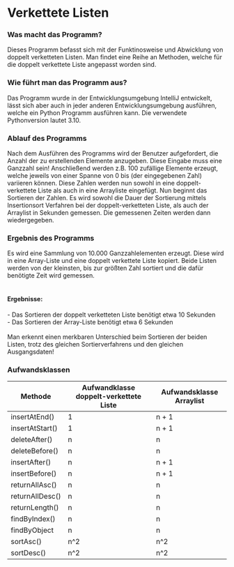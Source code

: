<h1>Verkettete Listen</h1>

<h3>Was macht das Programm?</h3>
Dieses Programm befasst sich mit der Funktinosweise und Abwicklung von doppelt verketteten Listen. Man findet eine Reihe an Methoden, welche für die doppelt verkettete Liste angepasst worden sind.

<h3>Wie führt man das Programm aus?</h3>
Das Programm wurde in der Entwicklungsumgebung IntelliJ entwickelt, lässt sich aber auch in jeder anderen Entwicklungsumgebung ausführen, welche ein Python Programm ausführen kann. Die verwendete Pythonversion lautet 3.10.

<h3>Ablauf des Programms</h3>
Nach dem Ausführen des Programms wird der Benutzer aufgefordert, die Anzahl der zu erstellenden Elemente anzugeben. Diese Eingabe muss eine Ganzzahl sein! Anschließend werden z.B. 100 zufällige Elemente erzeugt, welche jeweils von einer Spanne von 0 bis (der eingegebenen Zahl) variieren können. Diese Zahlen werden nun sowohl in eine doppelt-verkettete Liste als auch in eine Arrayliste eingefügt. Nun beginnt das Sortieren der Zahlen. Es wird sowohl die Dauer der Sortierung mittels Insertionsort Verfahren bei der doppelt-verketteten Liste, als auch der Arraylist in Sekunden gemessen. Die gemessenen Zeiten werden dann wiedergegeben.

<h3>Ergebnis des Programms</h3>
Es wird eine Sammlung von 10.000 Ganzzahlelementen erzeugt. Diese wird in eine Array-Liste und eine doppelt verkettete Liste kopiert. Beide Listen werden von der kleinsten, bis zur größten Zahl sortiert und die dafür benötigte Zeit wird gemessen.<br/><br/>
<h4>Ergebnisse:</h4>
 - Das Sortieren der doppelt verketteten Liste benötigt etwa 10 Sekunden  <br/>
 - Das Sortieren der Array-Liste benötigt etwa 6 Sekunden  <br/><br/>
Man erkennt einen merkbaren Unterschied beim Sortieren der beiden Listen, trotz des gleichen Sortierverfahrens und den gleichen Ausgangsdaten!

<h3>Aufwandsklassen</h3>

| Methode | Aufwandklasse doppelt-verkettete Liste | Aufwandsklasse Arraylist |
| --- | --- | --- |
| insertAtEnd() | 1 | n + 1 |
| insertAtStart() | 1 | n + 1 |
| deleteAfter() | n | n |
| deleteBefore() | n | n |
| insertAfter() | n | n + 1 |
| insertBefore() | n | n + 1 |
| returnAllAsc() | n | n |
| returnAllDesc() | n | n |
| returnLength() | n | n |
| findByIndex() | n | n |
| findByObject | n | n |
| sortAsc() | n^2 | n^2 |
| sortDesc() | n^2 | n^2 |
